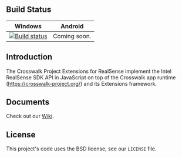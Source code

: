 ## Build Status

| Windows | Android |
|---------|---------|
| [![Build status](https://ci.appveyor.com/api/projects/status/8g9rk4krvir7v2b3?svg=true)](https://ci.appveyor.com/project/recbuilder/realsense-extensions-crosswalk-a87d8) | Coming soon. |

## Introduction
The Crosswalk Project Extensions for RealSense implement the Intel RealSense SDK API in
JavaScript on top of the Crosswalk app runtime (https://crosswalk-project.org/)
and its Extensions framework.

## Documents
Check out our [Wiki](https://github.com/crosswalk-project/realsense-extensions-crosswalk/wiki).

## License
This project's code uses the BSD license, see our `LICENSE` file.
